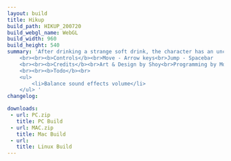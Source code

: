```yaml
---
layout: build
title: Hikup
build_path: HIKUP_200720
build_webgl_name: WebGL
build_width: 960
build_height: 540
summary: 'After drinking a strange soft drink, the character has an uncontrollable hiccup that teleports him few meters forward. Thankfully that hiccup is very periodical. Find enough pills throughout the world to get him cured.
    <br><br><b>Controls</b><br>Move - Arrow keys<br>Jump - Spacebar
    <br><br><b>Credits</b><br>Art & Design by Shoy<br>Programming by MoArtis<br>Hiccup Sounds from Zapsplat.com
    <br><br><b>Todo</b><br>
	<ul>
		<li>Balance sound effects volume</li>
	</ul> '
changelog:

downloads:
 - url: PC.zip
   title: PC Build
 - url: MAC.zip
   title: Mac Build
 - url: 
   title: Linux Build
---
```


